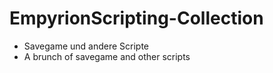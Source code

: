 # EmpyrionScripting-Collection

+ Savegame und andere Scripte
+ A brunch of savegame and other scripts
